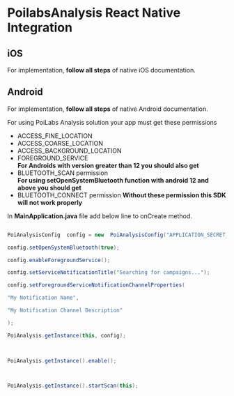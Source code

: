 
# PoilabsAnalysis React Native Integration

  

## iOS

  

For implementation, **follow all steps** of native iOS documentation.

  

## Android

  

For implementation, **follow all steps** of native Android documentation.

   For using PoiLabs Analysis solution your app must get these permissions  
*	ACCESS_FINE_LOCATION  
*	ACCESS_COARSE_LOCATION  
*	ACCESS_BACKGROUND_LOCATION  
*	FOREGROUND_SERVICE  
**For Androids with version greater than 12 you should also get**  
*    BLUETOOTH_SCAN permission  
**For using setOpenSystemBluetooth function with android 12 and above you should get**  
*    BLUETOOTH_CONNECT permission
  **Without these permission this SDK will not work properly**

In **MainApplication.java** file add below line to onCreate method.

  

```Java

PoiAnalysisConfig  config = new  PoiAnalysisConfig("APPLICATION_SECRET_KEY", "this is a test unique id", "APPLICATION_ID");

config.setOpenSystemBluetooth(true);

config.enableForegroundService();

config.setServiceNotificationTitle("Searching for campaigns...");

config.setForegroundServiceNotificationChannelProperties(

"My Notification Name",

"My Notification Channel Description"

);

PoiAnalysis.getInstance(this, config);

  

PoiAnalysis.getInstance().enable();

  

PoiAnalysis.getInstance().startScan(this);

```